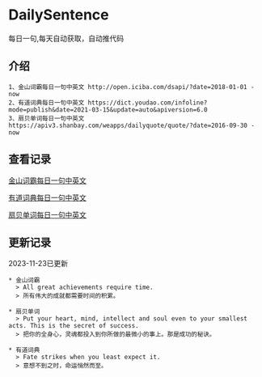 # DailySentence

每日一句,每天自动获取，自动推代码

## 介绍

```
1、金山词霸每日一句中英文 http://open.iciba.com/dsapi/?date=2018-01-01 - now
2、有道词典每日一句中英文 https://dict.youdao.com/infoline?mode=publish&date=2021-03-15&update=auto&apiversion=6.0
3、扇贝单词每日一句中英文 https://apiv3.shanbay.com/weapps/dailyquote/quote/?date=2016-09-30 - now
```

## 查看记录

[金山词霸每日一句中英文](./data/iciba/)

[有道词典每日一句中英文](./data/youdao/)

[扇贝单词每日一句中英文](./data/shanbay/)

## 更新记录
2023-11-23已更新 
```
* 金山词霸
  > All great achievements require time.
  > 所有伟大的成就都需要时间的积累。

* 扇贝单词
  > Put your heart, mind, intellect and soul even to your smallest acts. This is the secret of success.
  > 把你的全身心，灵魂都投入到你所做的最微小的事上。那是成功的秘诀。

* 有道词典
  > Fate strikes when you least expect it.
  > 意想不到之时，命运悄然而至。

```
